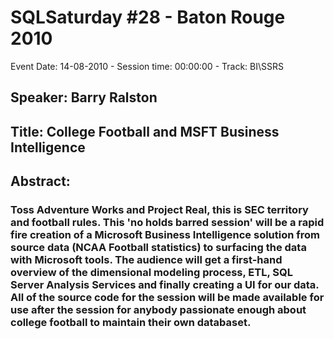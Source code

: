 # SQLSaturday #28 - Baton Rouge 2010
Event Date: 14-08-2010 - Session time: 00:00:00 - Track: BI\SSRS
## Speaker: Barry Ralston
## Title: College Football and MSFT Business Intelligence
## Abstract:
### Toss Adventure Works and Project Real, this is SEC territory and football rules.  This 'no holds barred session' will be a rapid fire creation of a Microsoft Business Intelligence solution from source data (NCAA Football statistics) to surfacing the data with Microsoft tools.  The audience will get a first-hand overview of the dimensional modeling process, ETL, SQL Server Analysis Services and finally creating a UI for our data.  All of the source code for the session will be made available for use after the session for anybody passionate enough about college football to maintain their own databaset.
